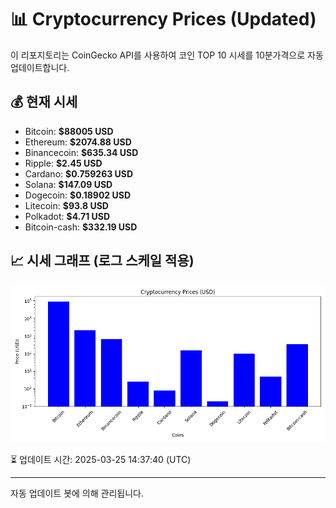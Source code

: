 
# 📊 Cryptocurrency Prices (Updated)

이 리포지토리는 CoinGecko API를 사용하여 코인 TOP 10 시세를 10분가격으로 자동 업데이트합니다.

## 💰 현재 시세
- Bitcoin: **$88005 USD**
- Ethereum: **$2074.88 USD**
- Binancecoin: **$635.34 USD**
- Ripple: **$2.45 USD**
- Cardano: **$0.759263 USD**
- Solana: **$147.09 USD**
- Dogecoin: **$0.18902 USD**
- Litecoin: **$93.8 USD**
- Polkadot: **$4.71 USD**
- Bitcoin-cash: **$332.19 USD**

## 📈 시세 그래프 (로그 스케일 적용)
![Crypto Prices](crypto_prices.png)

⏳ 업데이트 시간: 2025-03-25 14:37:40 (UTC)

---
자동 업데이트 봇에 의해 관리됩니다.
